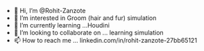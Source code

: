 - 👋 Hi, I’m @Rohit-Zanzote
- 👀 I’m interested in Groom (hair and fur) simulation
- 🌱 I’m currently learning ...Houdini
- 💞️ I’m looking to collaborate on ... learning simulation
- 📫 How to reach me ... linkedin.com/in/rohit-zanzote-27bb65121

<!---
Rohit-Zanzote/Rohit-Zanzote is a ✨ special ✨ repository because its `README.md` (this file) appears on your GitHub profile.
You can click the Preview link to take a look at your changes.
--->
